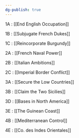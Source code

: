 ```yaml
---
dg-publish: true
---
```

1A : [[End English Occupation]]


1B : [[Subjugate French Dukes]]


1C : [[Reincorporate Burgundy]]


2A : [[French Naval Power]]


2B : [[Italian Ambitions]]


2C : [[Imperial Border Conflict]]


3A : [[Secure the Low Countries]]


3B : [[Claim the Two Sicilies]]


3D : [[Bases in North America]]


3E : [[The Guinean Coast]]


4B : [[Mediterranean Control]]


4E : [[Co. des Indes Orientales]]



